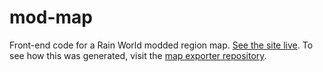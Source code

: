 # mod-map
Front-end code for a Rain World modded region map. [See the site live](https://rain-world-map-sc.github.io/mod-map/). To see how this was generated, visit the [map exporter repository](https://github.com/alduris/MapExporter).
